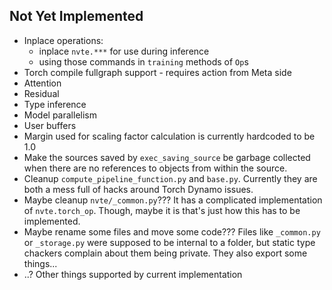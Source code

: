 ## Not Yet Implemented
- Inplace operations:
    - inplace `nvte.***` for use during inference
    - using those commands in `training` methods of `Op`s
- Torch compile fullgraph support - requires action from Meta side
- Attention
- Residual
- Type inference
- Model parallelism
- User buffers
- Margin used for scaling factor calculation is currently hardcoded to be 1.0
- Make the sources saved by `exec_saving_source` be garbage collected when there are no references to objects from within the source.
- Cleanup `compute_pipeline_function.py` and `base.py`. Currently they are both a mess full of hacks around Torch Dynamo issues.
- Maybe cleanup `nvte/_common.py`??? It has a complicated implementation of `nvte.torch_op`. Though, maybe it is that's just how this has to be implemented.
- Maybe rename some files and move some code??? Files like `_common.py` or `_storage.py` were supposed to be internal to a folder, but static type chackers complain about them being private. They also export some things...
- ..? Other things supported by current implementation
